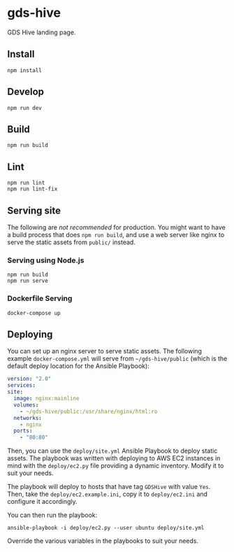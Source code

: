 # gds-hive

GDS Hive landing page.

## Install

    npm install

## Develop

    npm run dev

## Build

    npm run build

## Lint

    npm run lint
    npm run lint-fix

## Serving site

The following are _not recommended_ for production. You might want to have a build process that does `npm run build`,
and use a web server like nginx to serve the static assets from `public/` instead.

### Serving using Node.js

    npm run build
    npm run serve


### Dockerfile Serving

    docker-compose up

## Deploying
You can set up an nginx server to serve static assets. The following example `docker-compose.yml` will serve
from `~/gds-hive/public` (which is the default deploy location for the Ansible Playbook):

```yml
version: "2.0"
services:
site:
  image: nginx:mainline
  volumes:
    - ~/gds-hive/public:/usr/share/nginx/html:ro
  networks:
    - nginx
  ports:
    - "80:80"
```

Then, you can use the `deploy/site.yml` Ansible Playbook to deploy static assets. The playbook was written with
deploying to AWS EC2 instances in mind with the `deploy/ec2.py` file providing a dynamic inventory. Modify it to suit
your needs.

The playbook will deploy to hosts that have tag `GDSHive` with value `Yes`. Then, take the `deploy/ec2.example.ini`,
copy it to `deploy/ec2.ini` and configure it accordingly.

You can then run the playbook:

    ansible-playbook -i deploy/ec2.py --user ubuntu deploy/site.yml

Override the various variables in the playbooks to suit your needs.
